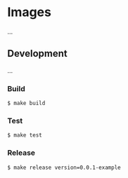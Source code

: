 # Images

...

## Development

...

### Build

```
$ make build
```

### Test

```
$ make test
```

### Release

```
$ make release version=0.0.1-example
```
